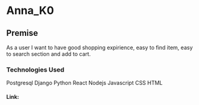 # Anna_K0

## Premise
As a user I want to have good shopping expirience, easy to find item, easy to search section and add to cart.

### Technologies Used


Postgresql
Django
Python
React
Nodejs
Javascript
CSS 
HTML

#### Link:

